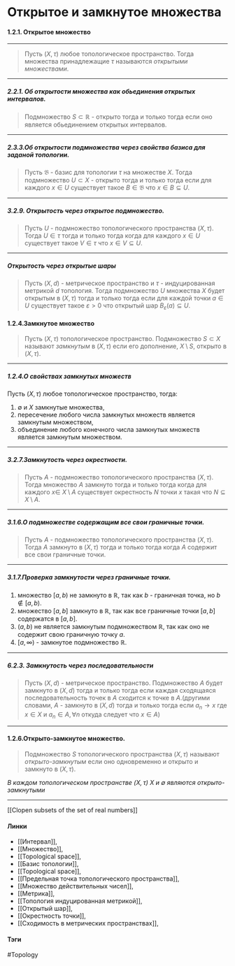 # Открытое и замкнутое множества
#### 1.2.1. Открытое множество
***
>Пусть $(X,\tau)$ любое топологическое пространство. Тогда множества принадлежащие $\tau$ называются *открытыми множествами*.
***
##### 2.2.1. Об открытости множества как обьединения открытых интервалов.
>Подмножество $S\subset\mathbb{R}$ - открыто тогда и только тогда если оно является обьединением открытых интервалов.
***
##### 2.3.3.Об открытости подмножества через свойства базиса для заданой топологии.
>Пусть $\mathfrak{B}$ - базис для топологии $\tau$ на множестве $X$. Тогда подмножество $U\subset X$ - открыто тогда и только тогда если для каждого $x\in U$ существует такое $B\in\mathfrak{B}$ что $x\in B\subseteq U$.
***
##### 3.2.9. Открытость через открытое подмножество.
>Пусть $U$ - подмножество топологического пространства $(X,\tau)$. Тогда $U\in\tau$ тогда и только тогда когда для каждого $x\in U$ существует такое $V\in\tau$ что $x\in V\subseteq U$.
***
##### Открытость через открытые шары
>Пусть $(X,d)$ - метрическое пространство и $\tau$ - индуцированная метрикой $d$ топология. Тогда подмножество $U$ множества $X$ будет открытым в $(X,\tau)$ тогда и только тогда если для каждой точки $a\in U$ существует такое $\varepsilon>0$ что открытый шар $B_{\varepsilon}(a)\subseteq U$.


#### 1.2.4.Замкнутое множество
>Пусть $(X,\tau)$ топологическое пространство. Подмножество $S \subset X$ называют *замкнутым* в $(X,\tau)$ если его дополнение, $X\setminus S$, открыто в $(X,\tau)$.
***
##### 1.2.4.О свойствах замкнутых множеств
Пусть $(X,\tau)$ любое топологическое пространство, тогда:
1. $\emptyset$ и $X$ замкнутые множества,
2. пересечение любого числа замкнутых множеств является замкнутым множеством,
3. объединение любого конечного числа замкнутых множеств является замкнутым множеством.
***
##### 3.2.7.Замкнутость через окрестности.
>Пусть $A$ - подмножество топологического пространства $(X,\tau)$. Тогда множество $A$ замкнуто тогда и только тогда когда для каждого $x\in\ X\setminus A$ существует окрестность $N$ точки $x$ такая что $N\subseteq X\setminus A$. 
***
##### 3.1.6.О подмножестве содержащим все свои граничные точки.
>Пусть $A$ - подмножество топологического пространства $(X,\tau)$. Тогда $A$ замкнуто в $(X,\tau)$ тогда и только тогда когда $A$ содержит все свои граничные точки.
***
##### 3.1.7.Проверка замкнутости через граничные точки.
1. множество $[a,b)$ не замкнуто в $\mathbb{R}$, так как $b$ - граничная точка, но $b\notin[a,b)$.
2. множество $[a,b]$ замкнуто в $\mathbb{R}$, так как все граничные точки $[a,b]$ содержатся в $[a,b]$.
3. $(a,b)$ не является замкнутым подмножеством $\mathbb{R}$, так как оно не содержит свою граничную точку $a$.
4. $[a,\infty)$ - замкнутое подмножество $\mathbb{R}$.

***
##### 6.2.3. Замкнутость через последовательности
>Пусть $(X,d)$ - метрическое пространство. Подмножество $A$ будет замкнуто в $(X,d)$ тогда и только тогда если каждая сходящаяся последовательность точек в $A$ сходится к точке в $A$.(другими словами, $A$ - замкнуто в $(X,d)$ тогда и только тогда если $a_{n}\to x$ где $x\in X$ и $a_{n}\in A,\forall n$ откуда следует что $x\in A$) 
***
#### 1.2.6.Открыто-замкнутое множество.
>Подмножество $S$ топологического пространства $(X,\tau)$ называют *открыто-замкнутым* если оно одновременно и открыто и замкнуто в $(X,\tau)$.

*В каждом топологическом пространстве $(X,\tau)$ $X$ и $\emptyset$ являются открыто-замкнутыми*
***
[[Clopen subsets of the set of real numbers]]
#### Линки 
- [[Интервал]],
- [[Множество]],
- [[Topological space]],
- [[Базис топологии]],
- [[Topological space]],
- [[Предельная точка топологического пространства]],
- [[Множество действительных чисел]],
- [[Метрика]],
- [[Топология индуцированная метрикой]],
- [[Открытый шар]],
- [[Окрестность точки]],
- [[Сходимость в метрических пространствах]],
#### Тэги 
 #Topology